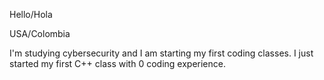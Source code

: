 Hello/Hola

USA/Colombia

I'm studying cybersecurity and I am starting my first coding classes. I just started my first C++ class with 0 coding experience.
